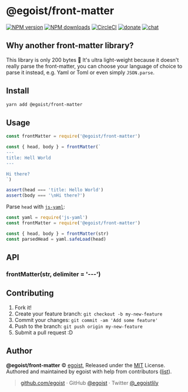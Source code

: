 
# @egoist/front-matter

[![NPM version](https://img.shields.io/npm/v/@egoist/front-matter.svg?style=flat)](https://npmjs.com/package/@egoist/front-matter) [![NPM downloads](https://img.shields.io/npm/dm/@egoist/front-matter.svg?style=flat)](https://npmjs.com/package/@egoist/front-matter) [![CircleCI](https://circleci.com/gh/egoist/@egoist/front-matter/tree/master.svg?style=shield)](https://circleci.com/gh/egoist/@egoist/front-matter/tree/master)  [![donate](https://img.shields.io/badge/$-donate-ff69b4.svg?maxAge=2592000&style=flat)](https://github.com/egoist/donate) [![chat](https://img.shields.io/badge/chat-on%20discord-7289DA.svg?style=flat)](https://chat.egoist.moe)

## Why another front-matter library?

This library is only 200 bytes 🤯 It's ultra light-weight because it doesn't really parse the front-matter, you can choose your language of choice to parse it instead, e.g. Yaml or Toml or even simply `JSON.parse`.

## Install

```bash
yarn add @egoist/front-matter
```

## Usage

```js
const frontMatter = require('@egoist/front-matter')

const { head, body } = frontMatter(`
---
title: Hell World
---

Hi there?
`)

assert(head === 'title: Hello World')
assert(body === '\nHi there?')
```

Parse `head` with [`js-yaml`](https://github.com/nodeca/js-yaml):

```js
const yaml = require('js-yaml')
const frontMatter = require('@egoist/front-matter')

const { head, body } = frontMatter(str)
const parsedHead = yaml.safeLoad(head)
```

## API

### frontMatter(str, delimiter = '---')

## Contributing

1. Fork it!
2. Create your feature branch: `git checkout -b my-new-feature`
3. Commit your changes: `git commit -am 'Add some feature'`
4. Push to the branch: `git push origin my-new-feature`
5. Submit a pull request :D


## Author

**@egoist/front-matter** © [egoist](https://github.com/egoist), Released under the [MIT](./LICENSE) License.<br>
Authored and maintained by egoist with help from contributors ([list](https://github.com/egoist/@egoist/front-matter/contributors)).

> [github.com/egoist](https://github.com/egoist) · GitHub [@egoist](https://github.com/egoist) · Twitter [@_egoistlily](https://twitter.com/_egoistlily)
